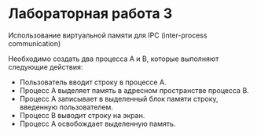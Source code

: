 # Лабораторная работа 3  
Использование виртуальной памяти для IPC (inter-process communication)

Необходимо создать два процесса A и B, которые выполняют следующие действия:
- Пользователь вводит строку в процессе А.
- Процесс A выделяет память в адресном пространстве процесса B.
- Процесс А записывает в выделенный блок памяти строку, введенную пользователем.
- Процесс B выводит строку на экран.
- Процесс А освобождает выделенную память.  
